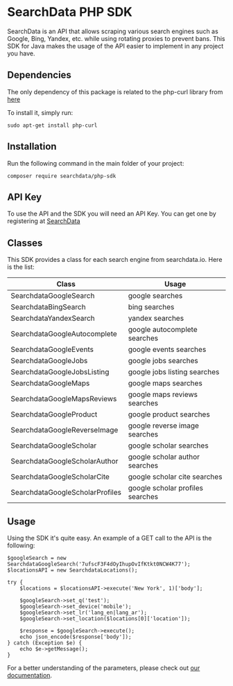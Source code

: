 # SearchData PHP SDK
SearchData is an API that allows scraping various search engines such as Google, Bing, Yandex, etc. while using rotating proxies to prevent bans. This SDK for Java makes the usage of the API easier to implement in any project you have.

## Dependencies 

The only dependency of this package is related to the php-curl library from [here](https://www.php.net/manual/en/book.curl.php)

To install it, simply run:

```
sudo apt-get install php-curl
```

## Installation

Run the following command in the main folder of your project:

```
composer require searchdata/php-sdk
```

## API Key
To use the API and the SDK you will need an API Key. You can get one by registering at [SearchData](https://app.searchdata.io/register)

## Classes
This SDK provides a class for each search engine from searchdata.io. Here is the list:

| Class                           | Usage                            |
|---------------------------------|----------------------------------|
| SearchdataGoogleSearch          | google searches                  |
| SearchdataBingSearch            | bing searches                    |
| SearchdataYandexSearch          | yandex searches                  |
| SearchdataGoogleAutocomplete    | google autocomplete searches     |
| SearchdataGoogleEvents          | google events searches           |
| SearchdataGoogleJobs            | google jobs searches             |
| SearchdataGoogleJobsListing     | google jobs listing searches     |
| SearchdataGoogleMaps            | google maps searches             |
| SearchdataGoogleMapsReviews     | google maps reviews searches     |
| SearchdataGoogleProduct         | google product searches          |
| SearchdataGoogleReverseImage    | google reverse image searches    |
| SearchdataGoogleScholar         | google scholar searches          |
| SearchdataGoogleScholarAuthor   | google scholar author searches   |
| SearchdataGoogleScholarCite     | google scholar cite searches     |
| SearchdataGoogleScholarProfiles | google scholar profiles searches |

## Usage

Using the SDK it's quite easy. An example of a GET call to the API is the following:

```
$googleSearch = new SearchdataGoogleSearch('7ufscF3F4dOyIhupOvIfKtkt0NCW4K77');
$locationsAPI = new SearchdataLocations();

try {
    $locations = $locationsAPI->execute('New York', 1)['body'];

    $googleSearch->set_q('test');
    $googleSearch->set_device('mobile');
    $googleSearch->set_lr('lang_en|lang_ar');
    $googleSearch->set_location($locations[0]['location']);

    $response = $googleSearch->execute();
    echo json_encode($response['body']);
} catch (Exception $e) {
    echo $e->getMessage();
}
```

For a better understanding of the parameters, please check out [our documentation](https://app.searchdata.io/documentation/getting-started).
